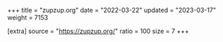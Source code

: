 +++
title = "zupzup.org"
date = "2022-03-22"
updated = "2023-03-17"
weight = 7153

[extra]
source = "https://zupzup.org/"
ratio = 100
size = 7
+++
